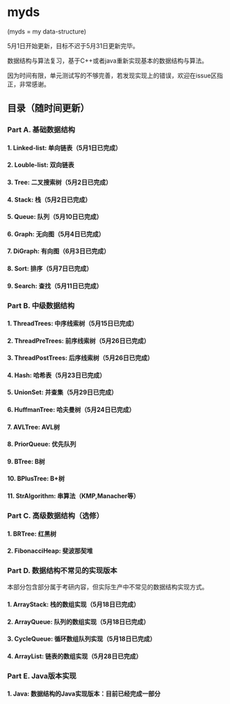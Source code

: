 # myds

(myds = my data-structure)

5月1日开始更新，目标不迟于5月31日更新完毕。

数据结构与算法复习，基于C++或者java重新实现基本的数据结构与算法。

因为时间有限，单元测试写的不够完善，若发现实现上的错误，欢迎在issue区指正，非常感谢。

## 目录（随时间更新）
### Part A. 基础数据结构
#### 1. Linked-list: 单向链表（5月1日已完成）
#### 2. Louble-list: 双向链表 
#### 3. Tree: 二叉搜索树（5月2日已完成）
#### 4. Stack: 栈（5月2日已完成）
#### 5. Queue: 队列（5月10日已完成）
#### 6. Graph: 无向图（5月4日已完成）
#### 7. DiGraph: 有向图（6月3日已完成）
#### 8. Sort: 排序（5月7日已完成）
#### 9. Search: 查找（5月11日已完成）

### Part B. 中级数据结构
#### 1. ThreadTrees: 中序线索树（5月15日已完成）
#### 2. ThreadPreTrees: 前序线索树（5月26日已完成）
#### 3. ThreadPostTrees: 后序线索树（5月26日已完成）
#### 4. Hash: 哈希表（5月23日已完成）
#### 5. UnionSet: 并查集（5月29日已完成）
#### 6. HuffmanTree: 哈夫曼树（5月24日已完成）
#### 7. AVLTree: AVL树 
#### 8. PriorQueue: 优先队列
#### 9. BTree: B树 
#### 10. BPlusTree: B+树
#### 11. StrAlgorithm: 串算法（KMP,Manacher等）  

### Part C. 高级数据结构（选修）
#### 1. BRTree: 红黑树 
#### 2. FibonacciHeap: 斐波那契堆

### Part D. 数据结构不常见的实现版本
本部分包含部分属于考研内容，但实际生产中不常见的数据结构实现方式。
#### 1. ArrayStack: 栈的数组实现（5月18日已完成）
#### 2. ArrayQueue: 队列的数组实现（5月18日已完成）
#### 3. CycleQueue: 循环数组队列实现（5月18日已完成）
#### 4. ArrayList: 链表的数组实现（5月28日已完成）

### Part E. Java版本实现
#### 1. Java: 数据结构的Java实现版本：目前已经完成一部分
 
